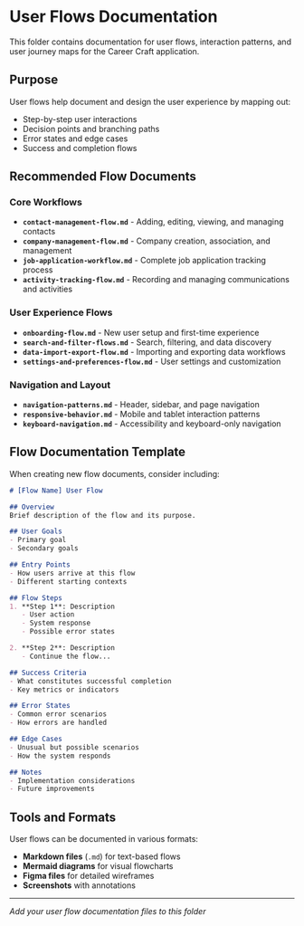 # User Flows Documentation

This folder contains documentation for user flows, interaction patterns, and user journey maps for the Career Craft application.

## Purpose

User flows help document and design the user experience by mapping out:
- Step-by-step user interactions
- Decision points and branching paths
- Error states and edge cases
- Success and completion flows

## Recommended Flow Documents

### Core Workflows
- **`contact-management-flow.md`** - Adding, editing, viewing, and managing contacts
- **`company-management-flow.md`** - Company creation, association, and management
- **`job-application-workflow.md`** - Complete job application tracking process
- **`activity-tracking-flow.md`** - Recording and managing communications and activities

### User Experience Flows
- **`onboarding-flow.md`** - New user setup and first-time experience
- **`search-and-filter-flows.md`** - Search, filtering, and data discovery
- **`data-import-export-flow.md`** - Importing and exporting data workflows
- **`settings-and-preferences-flow.md`** - User settings and customization

### Navigation and Layout
- **`navigation-patterns.md`** - Header, sidebar, and page navigation
- **`responsive-behavior.md`** - Mobile and tablet interaction patterns
- **`keyboard-navigation.md`** - Accessibility and keyboard-only navigation

## Flow Documentation Template

When creating new flow documents, consider including:

```markdown
# [Flow Name] User Flow

## Overview
Brief description of the flow and its purpose.

## User Goals
- Primary goal
- Secondary goals

## Entry Points
- How users arrive at this flow
- Different starting contexts

## Flow Steps
1. **Step 1**: Description
   - User action
   - System response
   - Possible error states

2. **Step 2**: Description
   - Continue the flow...

## Success Criteria
- What constitutes successful completion
- Key metrics or indicators

## Error States
- Common error scenarios
- How errors are handled

## Edge Cases
- Unusual but possible scenarios
- How the system responds

## Notes
- Implementation considerations
- Future improvements
```

## Tools and Formats

User flows can be documented in various formats:
- **Markdown files** (`.md`) for text-based flows
- **Mermaid diagrams** for visual flowcharts
- **Figma files** for detailed wireframes
- **Screenshots** with annotations

---

*Add your user flow documentation files to this folder*
